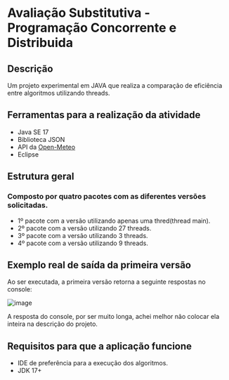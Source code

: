 # Avaliação Substitutiva - Programação Concorrente e Distribuida

## Descrição
Um projeto experimental em JAVA que realiza a comparação de eficiência entre algoritmos utilizando threads. 

## Ferramentas para a realização da atividade
- Java SE 17
- Biblioteca JSON
- API da [Open-Meteo](https://open-meteo.com/)
- Eclipse

## Estrutura geral

### Composto por quatro pacotes com as diferentes versões solicitadas.
- 1º pacote com a versão utilizando apenas uma thred(thread main).
- 2º pacote com a versão utilizando 27 threads.
- 3º pacote com a versão utilizando 3 threads.
- 4º pacote com a versão utilizando 9 threads.

## Exemplo real de saída da primeira versão
Ao ser executada, a primeira versão retorna a seguinte respostas no console:

![image](https://github.com/davicl04/Avaliacao-substitutiva-Programa-o-Concorrente-e-Distribu-da/assets/129394971/87244015-f265-4353-9bb1-fc1e66801552)


A resposta do console, por ser muito longa, achei melhor não colocar ela inteira na descrição do projeto.

## Requisitos para que a aplicação funcione

- IDE de preferência para a execução dos algoritmos.
- JDK 17+
